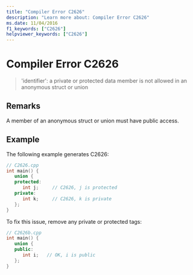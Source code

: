 ```yaml
---
title: "Compiler Error C2626"
description: "Learn more about: Compiler Error C2626"
ms.date: 11/04/2016
f1_keywords: ["C2626"]
helpviewer_keywords: ["C2626"]
---
```

# Compiler Error C2626

> 'identifier': a private or protected data member is not allowed in an anonymous struct or union

## Remarks

A member of an anonymous struct or union must have public access.

## Example

The following example generates C2626:

```cpp
// C2626.cpp
int main() {
   union {
   protected:
      int j;     // C2626, j is protected
   private:
      int k;     // C2626, k is private
   };
}
```

To fix this issue, remove any private or protected tags:

```cpp
// C2626b.cpp
int main() {
   union {
   public:
      int i;   // OK, i is public
   };
}
```
